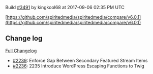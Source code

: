 Build [#3491](https://circleci.com/gh/spiritedmedia/spiritedmedia/3491) by kingkool68 at 2017-09-06 02:35 PM UTC

[https://github.com/spiritedmedia/spiritedmedia/compare/v6.0.1](https://github.com/spiritedmedia/spiritedmedia/compare/v6.0.1)
## Change log
[Full Changelog](https://github.com/spiritedmedia/spiritedmedia/compare/v6.0.0...v6.0.1)

 - [#2239](https://github.com/spiritedmedia/spiritedmedia/pull/2239): Enforce Gap Between Secondary Featured Stream Items
 - [#2236](https://github.com/spiritedmedia/spiritedmedia/pull/2236): 2235 Introduce WordPress Escaping Functions to Twig
